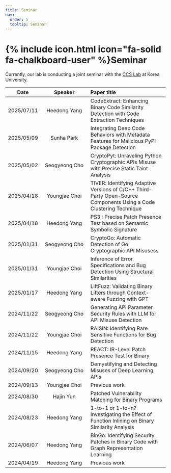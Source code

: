 ```yaml
---
title: Seminar
nav:
  order: 5
  tooltip: Seminar
---
```


# {% include icon.html icon="fa-solid fa-chalkboard-user" %}Seminar

Currently, our lab is conducting a joint seminar with the [CCS Lab](https://ccs.korea.ac.kr/) at Korea University.


|Date|&nbsp;&nbsp;&nbsp;&nbsp;&nbsp;&nbsp;&nbsp;&nbsp;Speaker&nbsp;&nbsp;&nbsp;&nbsp;&nbsp;&nbsp;&nbsp;&nbsp;|Paper title|
|:---:|:-----:|:---------|
|2025/07/11|Heedong Yang|CodeExtract: Enhancing Binary Code Similarity Detection with Code Extraction Techniques|
|2025/05/09|Sunha Park|Integrating Deep Code Behaviors with Metadata Features for Malicious PyPI Package Detection|
|2025/05/02|Seogyeong Cho|CryptoPyt: Unraveling Python Cryptographic APIs Misuse with Precise Static Taint Analysis|
|2025/04/18|Youngjae Choi|TIVER: Identifying Adaptive Versions of C/C++ Third-Party Open-Source Components Using a Code Clustering Technique|
|2025/04/18|Heedong Yang|PS3 : Precise Patch Presence Test based on Semantic Symbolic Signature|
|2025/01/31|Seogyeong Cho|CryptoGo: Automatic Detection of Go Cryptographic API Misusess|
|2025/01/31|Youngjae Choi|Inference of Error Specifications and Bug Detection Using Structural Similarities|
|2025/01/17|Heedong Yang|LiftFuzz: Validating Binary Lifters through Context-aware Fuzzing with GPT|
|2024/11/22|Seogyeong Cho|Generating API Parameter Security Rules with LLM for API Misuse Detection|
|2024/11/22|Youngjae Choi|RAISIN: Identifying Rare Sensitive Functions for Bug Detection|
|2024/11/15|Heedong Yang|REACT: IR-Level Patch Presence Test for Binary|
|2024/09/20|Seogyeong Cho|Demystifying and Detecting Misuses of Deep Learning APIs|
|2024/09/13|Youngjae Choi|Previous work|
|2024/08/30|Hajin Yun|Patched Vulnerability Matching for Binary Programs|
|2024/08/23|Heedong Yang|1-to-1 or 1-to-n? Investigating the Effect of Function Inlining on Binary Similarity Analysis|
|2024/06/07|Heedong Yang|BinGo: Identifying Security Patches in Binary Code with Graph Representation Learning|
|2024/04/19|Heedong Yang|Previous work|

